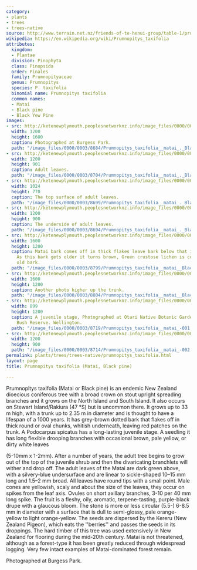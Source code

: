```yaml
---
category:
- plants
- trees
- trees-native
source: http://www.terrain.net.nz/friends-of-te-henui-group/table-1/prumnopitys-taxifolia-matai-black-pine.html
wikipedia: https://en.wikipedia.org/wiki/Prumnopitys_taxifolia
attributes:
  kingdom:
  - Plantae
  division: Pinophyta
  class: Pinopsida
  order: Pinales
  family: Prumnopityaceae
  genus: Prumnopitys
  species: P. taxifolia
  binomial name: Prumnopitys taxifolia
  common names:
  - Matai
  - Black pine
  - Black Yew Pine
images:
- src: http://ketenewplymouth.peoplesnetworknz.info/image_files/0000/0003/8684/Prumnopitys_taxifolia__matai_._Black_pine-003.JPG
  width: 1200
  height: 1600
  caption: Photographed at Burgess Park.
  path: "/image_files/0000/0003/8684/Prumnopitys_taxifolia__matai_._Black_pine-003.JPG"
- src: http://ketenewplymouth.peoplesnetworknz.info/image_files/0000/0003/8704/Prumnopitys_taxifolia__matai_._Black_pine-014.JPG
  width: 1200
  height: 901
  caption: Adult leaves.
  path: "/image_files/0000/0003/8704/Prumnopitys_taxifolia__matai_._Black_pine-014.JPG"
- src: http://ketenewplymouth.peoplesnetworknz.info/image_files/0000/0003/8699/Prumnopitys_taxifolia__matai_._Black_pine-010.JPG
  width: 1024
  height: 770
  caption: The top surface of adult leaves.
  path: "/image_files/0000/0003/8699/Prumnopitys_taxifolia__matai_._Black_pine-010.JPG"
- src: http://ketenewplymouth.peoplesnetworknz.info/image_files/0000/0003/8694/Prumnopitys_taxifolia__matai_._Black_pine-008.JPG
  width: 1200
  height: 900
  caption: The underside of adult leaves.
  path: "/image_files/0000/0003/8694/Prumnopitys_taxifolia__matai_._Black_pine-008.JPG"
- src: http://ketenewplymouth.peoplesnetworknz.info/image_files/0000/0003/8799/Prumnopitys_taxifolia__matai__Black_pine.JPG
  width: 1600
  height: 1200
  caption: Matai bark comes off in thick flakes leave bark below that is bright red.
    As this bark gets older it turns brown, Green crustose lichen is covering the
    old bark.
  path: "/image_files/0000/0003/8799/Prumnopitys_taxifolia__matai__Black_pine.JPG"
- src: http://ketenewplymouth.peoplesnetworknz.info/image_files/0000/0003/8804/Prumnopitys_taxifolia__matai__Black_pine-001.JPG
  width: 1600
  height: 1200
  caption: Another photo higher up the trunk.
  path: "/image_files/0000/0003/8804/Prumnopitys_taxifolia__matai__Black_pine-001.JPG"
- src: http://ketenewplymouth.peoplesnetworknz.info/image_files/0000/0003/8719/Prumnopitys_taxifolia__matai_-001.JPG
  width: 899
  height: 1200
  caption: A juvenile stage, Photographed at Otari Native Botanic Garden and Wilton's
    Bush Reserve. Wellington.
  path: "/image_files/0000/0003/8719/Prumnopitys_taxifolia__matai_-001.JPG"
- src: http://ketenewplymouth.peoplesnetworknz.info/image_files/0000/0003/8714/Prumnopitys_taxifolia__matai_-002.JPG
  width: 1200
  height: 900
  path: "/image_files/0000/0003/8714/Prumnopitys_taxifolia__matai_-002.JPG"
permalink: plants/trees/trees-native/prumnopitys_taxifolia.html
layout: page
title: Prumnopitys taxifolia (Matai, Black pine)

---
```

Prumnopitys taxifolia (Matai or Black pine) is an endemic New Zealand dioecious coniferous tree with a broad crown on stout upright spreading branches and it grows on the North Island and South Island. It also occurs on Stewart Island/Rakiura (47 °S) but is uncommon there. It grows up to 33 m high, with a trunk up to 2.35 m in diameter and is thought to have a lifespan of a 1000 years. It has grey-brown dotted bark that flakes off in thick round or oval chunks, whitish underneath, leaving red patches on the trunk. A Podocarpus spicatus has a long-lasting juvenile stage. A seedling it has long flexible drooping branches with occasional brown, pale yellow, or dirty white leaves 

(5-10mm x 1-2mm). After a number of years, the adult tree begins to grow out of the top of the juvenile shrub and then the divaricating branchlets will wither and drop off.
The adult leaves of the Matai are dark green above, with a silvery-blue undersurface and are linear to sickle-shaped 10–15 mm long and 1.5–2 mm broad. All leaves have round tips with a small point. Male cones are yellowish, scaly and about the size of the leaves, they occur on spikes from the leaf axis. Ovules on short axillary branches, 3-10 per 40 mm long spike. The fruit is a fleshy, oily, aromatic, terpene-tasting, purple-black drupe with a glaucous bloom. The stone is more or less circular (5.5-) 6-8.5 mm in diameter with a surface that is dull to semi-glossy, pale orange-yellow to light orange-yellow. The seeds are dispersed by the Kereru (New Zealand Pigeon), which eats the ''berries'' and passes the seeds in its droppings.
The hard timber of this tree was used extensively in New Zealand for flooring during the mid-20th century. Matai is not threatened, although as a forest-type it has been greatly reduced through widespread logging. Very few intact examples of Matai-dominated forest remain.</p> <p>Photographed at Burgess Park.
